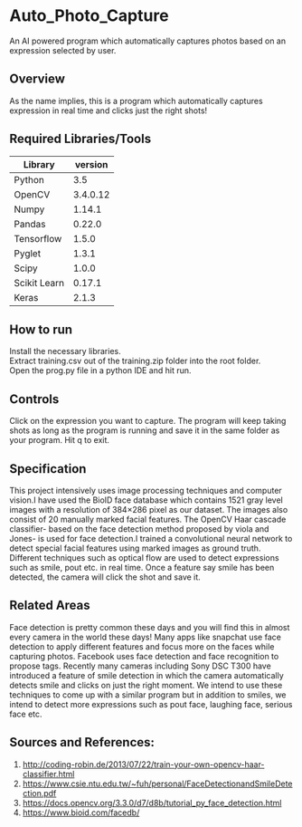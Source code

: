 # Auto_Photo_Capture
An AI powered program which automatically captures photos based on an expression selected by user. 

## Overview
As the name implies, this is a program which automatically captures expression in real time and clicks just the right shots! 

## Required Libraries/Tools 
|Library | version|
|--------|---------|
|Python         |3.5|  
|OpenCV         |3.4.0.12|
|Numpy          |1.14.1|
|Pandas         |0.22.0|
|Tensorflow    | 1.5.0|
|Pyglet       |  1.3.1|
|Scipy        |  1.0.0|
|Scikit Learn|   0.17.1|
|Keras       |   2.1.3|

 
## How to run
Install the necessary libraries.  
Extract training.csv out of the training.zip folder into the root folder.  
Open the prog.py file in a python IDE and hit run. 

## Controls
Click on the expression you want to capture. The program will keep taking shots as long as the program is running and save it in the same folder as your program. Hit q to exit.  

## Specification

This project intensively uses image processing techniques and computer vision.I have used the BioID face database which contains 1521 gray level images with a resolution of 384×286 pixel as our dataset. The images also consist of 20 manually marked facial features. The OpenCV Haar cascade classifier- based on the face detection method proposed by viola and Jones- is used for face detection.I trained a convolutional neural network to detect special facial features using marked images as ground truth. Different techniques such as optical flow are used to detect expressions such as smile, pout etc. in real time. Once a feature say smile has been detected, the camera will click the shot and save it.  

## Related Areas
Face detection is pretty common these days and you will find this in almost every camera in the world these days! Many apps like snapchat use face detection to apply different features and focus more on the faces while capturing photos. Facebook uses face detection and face recognition to propose tags. Recently many cameras including Sony DSC T300 have introduced a feature of smile detection in which the camera automatically detects smile and clicks on just the right moment. We intend to use these techniques to come up with a similar program but in addition to smiles, we intend to detect more expressions such as pout face, laughing face, serious face etc.   

## Sources and References:  
1.	http://coding-robin.de/2013/07/22/train-your-own-opencv-haar-classifier.html
2.	https://www.csie.ntu.edu.tw/~fuh/personal/FaceDetectionandSmileDetection.pdf
3.	https://docs.opencv.org/3.3.0/d7/d8b/tutorial_py_face_detection.html
4.	https://www.bioid.com/facedb/








